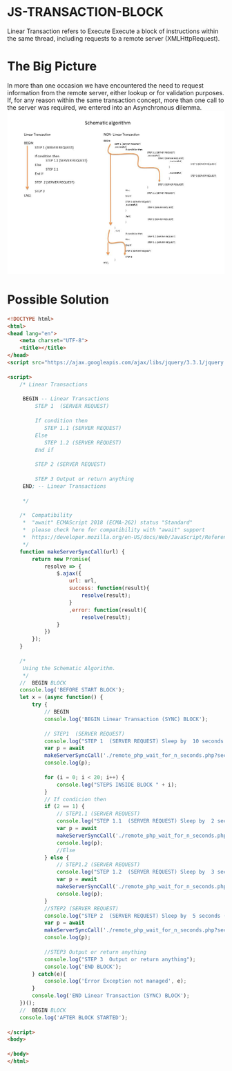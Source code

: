 # JS-TRANSACTION-BLOCK
 Linear Transaction refers to Execute Execute a block of instructions within the same thread, including requests to a remote server (XMLHttpRequest).
 
# The Big Picture
In more than one occasion we have encountered the need to request information from the remote server, either lookup or for validation purposes. If, for any reason within the same transaction concept, more than one call to the server was required, we entered into an Asynchronous dilemma.
![The Big Picture](JS-FORMS-FullStack-Web-Application-development.jpg)

# Possible Solution
```html
<!DOCTYPE html>
<html>
<head lang="en">
    <meta charset="UTF-8">
    <title></title>
</head>
<script src="https://ajax.googleapis.com/ajax/libs/jquery/3.3.1/jquery.min.js"></script>

<script>
    /* Linear Transactions

     BEGIN -- Linear Transactions
         STEP 1  (SERVER REQUEST)

         If condition then
            STEP 1.1 (SERVER REQUEST)
         Else
            STEP 1.2 (SERVER REQUEST)
         End if

         STEP 2 (SERVER REQUEST)

         STEP 3 Output or return anything
     END; -- Linear Transactions

     */

    /*  Compatibility
     *  "await" ECMAScript 2018 (ECMA-262) status "Standard"
     *  please check here for compatibility with "await" support
     *  https://developer.mozilla.org/en-US/docs/Web/JavaScript/Reference/Operators/await
     */
    function makeServerSyncCall(url) {
        return new Promise(
            resolve => {
                $.ajax({
                    url: url,
                    success: function(result){
                        resolve(result);
                    }
                    ,error: function(result){
                        resolve(result);
                }
            })
        });
    }

    /*
     Using the Schematic Algorithm.
     */
    //  BEGIN BLOCK
    console.log('BEFORE START BLOCK');
    let x = (async function() {
        try {
            // BEGIN
            console.log('BEGIN Linear Transaction (SYNC) BLOCK');

            // STEP1  (SERVER REQUEST)
            console.log("STEP 1  (SERVER REQUEST) Sleep by  10 seconds ('./remote_php_wait_for_n_seconds.php')");
            var p = await
            makeServerSyncCall('./remote_php_wait_for_n_seconds.php?secs=10');
            console.log(p);

            for (i = 0; i < 20; i++) {
                console.log("STEPS INSIDE BLOCK " + i);
            }
            // If condicion then
            if (2 == 1) {
                // STEP1.1 (SERVER REQUEST)
                console.log("STEP 1.1  (SERVER REQUEST) Sleep by  2 seconds ('./remote_php_wait_for_n_seconds.php')");
                var p = await
                makeServerSyncCall('./remote_php_wait_for_n_seconds.php?secs=2');
                console.log(p);
                //Else
            } else {
                // STEP1.2 (SERVER REQUEST)
                console.log("STEP 1.2  (SERVER REQUEST) Sleep by  3 seconds ('./remote_php_wait_for_n_seconds.php')");
                var p = await
                makeServerSyncCall('./remote_php_wait_for_n_seconds.php?secs=3');
                console.log(p);
            }
            //STEP2 (SERVER REQUEST)
            console.log("STEP 2  (SERVER REQUEST) Sleep by  5 seconds ('./remote_php_wait_for_n_seconds.php')");
            var p = await
            makeServerSyncCall('./remote_php_wait_for_n_seconds.php?secs=5');
            console.log(p);

            //STEP3 Output or return anything
            console.log("STEP 3  Output or return anything");
            console.log('END BLOCK');
        } catch(e){
            console.log('Error Exception not managed', e);
        }
        console.log('END Linear Transaction (SYNC) BLOCK');
    })();
    //  BEGIN BLOCK
    console.log('AFTER BLOCK STARTED');

</script>
<body>

</body>
</html>
```

